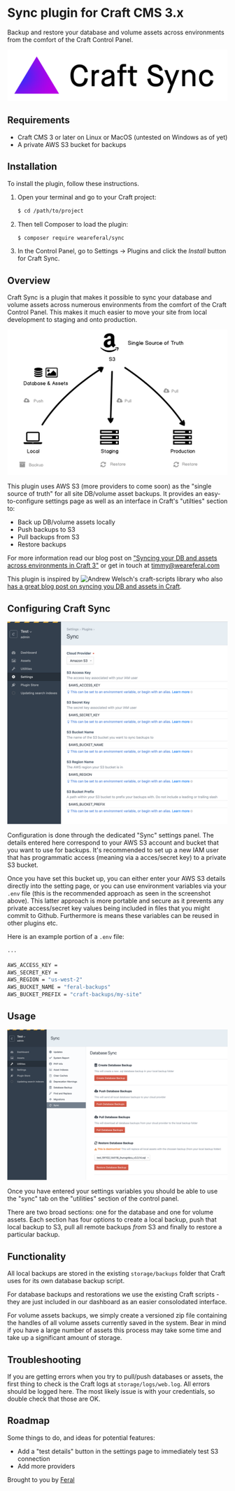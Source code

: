 # Sync plugin for Craft CMS 3.x

Backup and restore your database and volume assets across environments from the comfort of the Craft Control Panel.

![Craft Sync Logo](resources/img/plugin-logo.png)

## Requirements

- Craft CMS 3 or later on Linux or MacOS (untested on Windows as of yet)
- A private AWS S3 bucket for backups

## Installation

To install the plugin, follow these instructions.

1. Open your terminal and go to your Craft project:

   ```sh
   $ cd /path/to/project
   ```

2. Then tell Composer to load the plugin:

   ```sh
   $ composer require weareferal/sync
   ```

3. In the Control Panel, go to Settings → Plugins and click the *Install* button for Craft Sync.

## Overview

Craft Sync is a plugin that makes it possible to sync your database and volume assets across numerous environments from the comfort of the Craft Control Panel. This makes it much easier to move your site from local development to staging and onto production.

![Craft Sync Overview](resources/img/overview.png)

This plugin uses AWS S3 (more providers to come soon) as the "single source of truth" for all site DB/volume asset backups. It provides an easy-to-configure settings page as well as an interface in Craft's "utilties" section to:

- Back up DB/volume assets locally
- Push backups to S3
- Pull backups from S3
- Restore backups

For more information read our blog post on ["Syncing your DB and assets across environments in Craft 3"](https://weareferal.com/tldr/syncing-your-db-and-assets-across-environments-in-craft-3/) or get in touch at [timmy@weareferal.com](mailto:timmy@weareferal.com)

This plugin is inspired by ![Andrew Welsch's `craft-scripts` library](https://github.com/nystudio107/craft-scripts) who also [has a great blog post on syncing you DB and assets in Craft](https://nystudio107.com/blog/database-asset-syncing-between-environments-in-craft-cms).

## Configuring Craft Sync

![Craft Sync Setting Screenshot](resources/img/settings-screenshot.png)

Configuration is done through the dedicated "Sync" settings panel. The details entered here correspond to your AWS S3 account and bucket that you want to use for backups. It's recommended to set up a new IAM user that has programmatic access (meaning via a acces/secret key) to a private S3 bucket.

Once you have set this bucket up, you can either enter your AWS S3 details directly into the setting page, or you can use environment variables via your `.env` file (this is the recommended approach as seen in the screenshot above). This latter approach is more portable and secure as it prevents any private access/secret key values being included in files that you might commit to Github. Furthermore is means these variables can be reused in other plugins etc.

Here is an example portion of a  `.env` file:

```sh
...

AWS_ACCESS_KEY = 
AWS_SECRET_KEY = 
AWS_REGION = "us-west-2"
AWS_BUCKET_NAME = "feral-backups"
AWS_BUCKET_PREFIX = "craft-backups/my-site"
```

## Usage

![Craft Sync Utilities Screenshot](resources/img/utilities-screenshot.png)

Once you have entered your settings variables you should be able to use the "sync" tab on the "utilities" section of the control panel.

There are two broad sections: one for the database and one for volume assets. Each section has four options to create a local backup, push that local backup to S3, pull all remote backups _from_ S3 and finally to restore a particular backup.

## Functionality

All local backups are stored in the existing `storage/backups` folder that Craft uses for its own database backup script.

For database backups and restorations we use the existing Craft scripts - they are just included in our dashboard as an easier consolodated interface.

For volume assets backups, we simply create a versioned zip file containing the handles of all volume assets currently saved in the system. Bear in mind if you have a large number of assets this process may take some time and take up a significant amount of storage.

## Troubleshooting

If you are getting errors when you try to pull/push databases or assets, the first thing to check is the Craft logs at `storage/logs/web.log`. All errors should be logged here. The most likely issue is with your credentials, so double check that those are OK.

## Roadmap

Some things to do, and ideas for potential features:

* Add a "test details" button in the settings page to immediately test S3 connection
* Add more providers

Brought to you by [Feral](https://weareferal.com)
